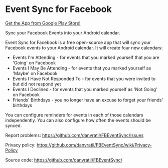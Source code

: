 # Event Sync for Facebook

[Get the App from Google Play Store!](https://play.google.com/store/apps/details?id=cz.dvratil.fbeventsync)

Sync your Facebook Events into your Android calendar.

Event Sync for Facebook is a free open-source app that will sync your Facebook events to your Android calendar. It will create four new calendars:

* Events I'm Attending - for events that you marked yourself that you are 'Going' on Facebook
* Events I May Be Attending - for events that you marked yourself as 'Maybe' on Facebook
* Events I Have Not Responded To - for events that you were invited to but did not respond yet
* Events I Declined - for events that you marked yourself as 'Not Going' on Facebook
* Friends' Birthdays - you no longer have an excuse to forget your friends' birthdays

You can configure reminders for events in each of those calendars independently. You can also configure how often the events should be synced.

Report problems: https://github.com/danvratil/FBEventSync/issues

Privacy policy: https://github.com/danvratil/FBEventSync/wiki/Privacy-Policy

Source code: https://github.com/danvratil/FBEventSync/
